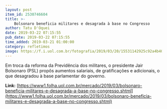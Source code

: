 ```yaml
---
layout: post
item_id: 2530746604
title: >-
    Bolsonaro beneficia militares e desagrada à base no Congresso
author: Tatu D'Oquei
date: 2019-03-22 07:15:55
pub_date: 2019-03-22 07:15:55
time_added: 2019-03-21 01:00:00
category: refletimos
image: https://f.i.uol.com.br/fotografia/2019/03/20/15531142925c92a4b40c9a0_1553114292_3x2_rt.jpg
---
```


Em troca da reforma da Previdência dos militares, o presidente Jair Bolsonaro (PSL) propôs aumentos salariais, de gratificações e adicionais, o que desagradou à base parlamentar do governo.

**Link:** [https://www1.folha.uol.com.br/mercado/2019/03/bolsonaro-beneficia-militares-e-desagrada-a-base-no-congresso.shtml](https://www1.folha.uol.com.br/mercado/2019/03/bolsonaro-beneficia-militares-e-desagrada-a-base-no-congresso.shtml)

